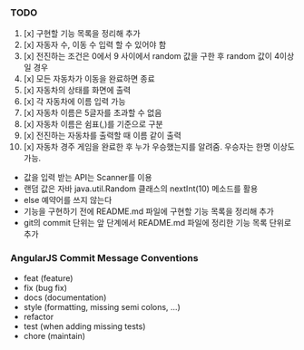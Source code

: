 ### TODO

1. [x] 구현할 기능 목록을 정리해 추가
2. [x] 자동자 수, 이동 수 입력 할 수 있어야 함
3. [x] 전진하는 조건은 0에서 9 사이에서 random 값을 구한 후 random 값이 4이상일 경우
4. [x] 모든 자동차가 이동을 완료하면 종료
5. [x] 자동차의 상태를 화면에 출력
6. [x] 각 자동차에 이름 입력 가능
7. [x] 자동차 이름은 5글자를 초과할 수 없음
9. [x] 자동차 이름은 쉼표(,)를 기준으로 구분
8. [x] 전진하는 자동차를 출력할 때 이름 같이 출력
10. [x] 자동차 경주 게임을 완료한 후 누가 우승했는지를 알려줌. 우승자는 한명 이상도 가능.

- 값을 입력 받는 API는 Scanner를 이용
- 랜덤 값은 자바 java.util.Random 클래스의 nextInt(10) 메소드를 활용
- else 예약어를 쓰지 않는다
- 기능을 구현하기 전에 README.md 파일에 구현할 기능 목록을 정리해 추가
- git의 commit 단위는 앞 단계에서 README.md 파일에 정리한 기능 목록 단위로 추가

### AngularJS Commit Message Conventions

* feat (feature)
* fix (bug fix)
* docs (documentation)
* style (formatting, missing semi colons, …)
* refactor
* test (when adding missing tests)
* chore (maintain)
